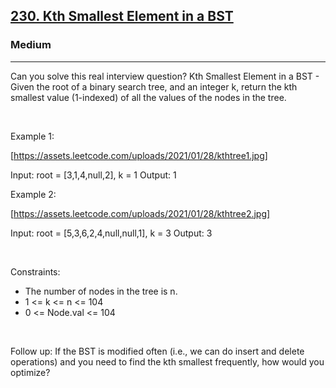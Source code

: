 <h2><a href="https://leetcode.com/problems/kth-smallest-element-in-a-bst/">230. Kth Smallest Element in a BST</a></h2><h3>Medium</h3><hr>Can you solve this real interview question? Kth Smallest Element in a BST - Given the root of a binary search tree, and an integer k, return the kth smallest value (1-indexed) of all the values of the nodes in the tree.

 

Example 1:

[https://assets.leetcode.com/uploads/2021/01/28/kthtree1.jpg]


Input: root = [3,1,4,null,2], k = 1
Output: 1


Example 2:

[https://assets.leetcode.com/uploads/2021/01/28/kthtree2.jpg]


Input: root = [5,3,6,2,4,null,null,1], k = 3
Output: 3


 

Constraints:

 * The number of nodes in the tree is n.
 * 1 <= k <= n <= 104
 * 0 <= Node.val <= 104

 

Follow up: If the BST is modified often (i.e., we can do insert and delete operations) and you need to find the kth smallest frequently, how would you optimize?